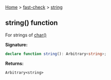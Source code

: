 [Home](/) &gt; [fast-check](../fast-check.md) &gt; [string](string_1.md)

## string() function

For strings of [char()](char_1.md)

<b>Signature:</b>

```typescript
declare function string(): Arbitrary<string>;
```
<b>Returns:</b>

`Arbitrary<string>`

